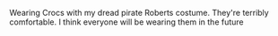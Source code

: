 Wearing Crocs with my dread pirate Roberts costume. They're terribly comfortable. I think everyone will be wearing them in the future

